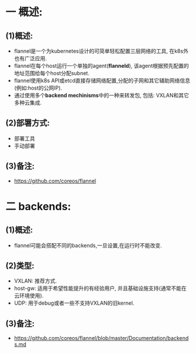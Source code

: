 # 一 概述:
## (1)概述:
- flannel是一个为kubernetes设计的可简单轻松配置三层网络的工具, 在k8s外也有广泛应用.
- flannel在每个host运行一个单独的agent(**flanneld**), 该agent根据预先配置的地址范围给每个host分配subnet.
- flannel使用k8s API或etcd直接存储网络配置,分配的子网和其它辅助网络信息(例如:host的公网IP).
- 通过使用多个**backend mechinisms**中的一种来转发包, 包括: VXLAN和其它多种云集成.

## (2)部署方式:
- 部署工具
- 手动部署

## (3)备注:
- https://github.com/coreos/flannel

# 二 backends:
## (1)概述:
- flannel可能会搭配不同的backends,一旦设置,在运行时不能改变. 

## (2)类型:
- VXLAN: 推荐方式.
- host-gw: 适用于希望性能提升的有经验用户, 并且基础设施支持(通常不能在云环境使用).
- UDP: 用于debug或者一些不支持VXLAN的旧kernel.

## (3)备注:
- https://github.com/coreos/flannel/blob/master/Documentation/backends.md
